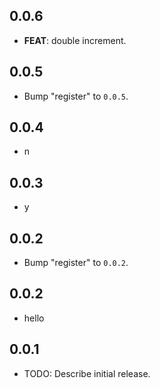 ## 0.0.6

 - **FEAT**: double increment.

## 0.0.5

 - Bump "register" to `0.0.5`.

## 0.0.4

 - n

## 0.0.3

 - y

## 0.0.2

 - Bump "register" to `0.0.2`.

## 0.0.2

 - hello

## 0.0.1

* TODO: Describe initial release.
